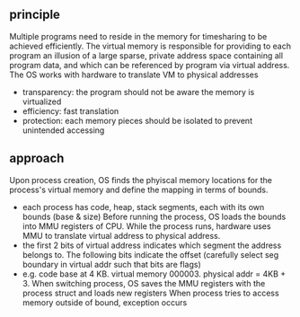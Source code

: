 ## principle
Multiple programs need to reside in the memory for timesharing to be achieved efficiently. The virtual memory is responsible for providing to each program an illusion of a large sparse, private address space containing all program data, and which can be referenced by program via virtual address. The OS works with hardware to translate VM to physical addresses
- transparency: the program should not be aware the memory is virtualized
- efficiency: fast translation
- protection: each memory pieces should be isolated to prevent unintended accessing
## approach
Upon process creation, OS finds the phyiscal memory locations for the process's virtual memory and define the mapping in terms of bounds.
- each process has code, heap, stack segments, each with its own bounds (base & size)
Before running the process, OS loads the bounds into MMU registers of CPU. While the process runs, hardware uses MMU to translate virtual address to physical address.
- the first 2 bits of virtual address indicates which segment the address belongs to. The following bits indicate the offset (carefully select seg boundary in virtual addr such that bits are flags)
- e.g. code base at 4 KB. virtual memory 000003. physical addr = 4KB + 3.
When switching process, OS saves the MMU registers with the process struct and loads new registers
When process tries to access memory outside of bound, exception occurs